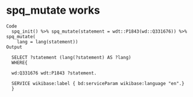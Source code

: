 # spq_mutate works

    Code
      spq_init() %>% spq_mutate(statement = wdt::P1843(wd::Q331676)) %>% spq_mutate(
        lang = lang(statement))
    Output
      
      SELECT ?statement (lang(?statement) AS ?lang)
      WHERE{
      
      wd:Q331676 wdt:P1843 ?statement.
      
      SERVICE wikibase:label { bd:serviceParam wikibase:language "en".}
      }
      

